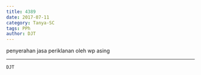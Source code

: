 ```yaml
---
title: 4389
date: 2017-07-11
category: Tanya-SC
tags: PPh
author: DJT
---
```


penyerahan jasa periklanan oleh wp asing

---



`DJT`
